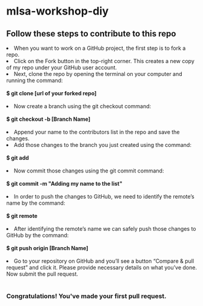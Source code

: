 # mlsa-workshop-diy
<h2>Follow these steps to contribute to this repo</h2>
<li>When you want to work on a GitHub project, the first step is to fork a repo.
<li>Click on the Fork button in the top-right corner. This creates a new copy of my repo under your GitHub user account.
<li>Next, clone the repo by opening the terminal on your computer and running the command: <br><br><b> $ git clone [url of your forked repo]</b><br><br>
<li>Now create a branch using the git checkout command:<br><br> <b>$ git checkout -b [Branch Name]</b><br><br>
<li>Append your name to the contributors list in the repo and save the changes.
<li>Add those changes to the branch you just created using the command:<br><br> <b>$ git add </b><br><br>
<li>Now commit those changes using the git commit command: <br><br><b>$ git commit -m "Adding my name to the list"</b><br><br>
<li>In order to push the changes to GitHub, we need to identify the remote’s name by the command:<br><br> <b>$ git remote</b><br><br>
<li>After identifying the remote’s name we can safely push those changes to GitHub by the command: <br><br><b>$ git push origin [Branch Name]</b><br><br>
<li>Go to your repository on GitHub and you’ll see a button “Compare & pull request” and click it. Please provide necessary details on what you’ve done. Now submit the pull request.<br><br>
<h3>Congratulations! You've made your first pull request. </h3>




